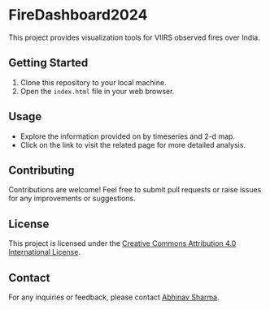 # FireDashboard2024

This project provides visualization tools for VIIRS observed fires over India.


## Getting Started

1. Clone this repository to your local machine.
2. Open the `index.html` file in your web browser.

## Usage

- Explore the information provided on by timeseries and 2-d map.
- Click on the link to visit the related page for more detailed analysis.

## Contributing

Contributions are welcome! Feel free to submit pull requests or raise issues for any improvements or suggestions.

## License

This project is licensed under the [Creative Commons Attribution 4.0 International License](https://creativecommons.org/licenses/by/4.0/).

## Contact

For any inquiries or feedback, please contact [Abhinav Sharma](mailto:abhiinav.18@gmail.com).

